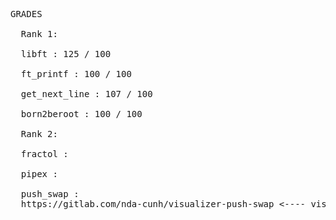 <pre>
GRADES

  Rank 1:
  
  libft : 125 / 100
  
  ft_printf : 100 / 100
 
  get_next_line : 107 / 100 
  
  born2beroot : 100 / 100

  Rank 2:

  fractol : 

  pipex :

  push_swap :
  https://gitlab.com/nda-cunh/visualizer-push-swap <---- visualizer link
  </pre>
